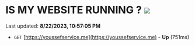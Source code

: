 # IS MY WEBSITE RUNNING ? [![](https://img.shields.io/static/v1?label=Sponsor&message=%E2%9D%A4&logo=GitHub&color=%23fe8e86)](https://github.com/sponsors/<username>)

Last updated: **8/22/2023, 10:57:05 PM**

- `GET` [https://youssefservice.me](https://youssefservice.me) - **Up** (751ms)
